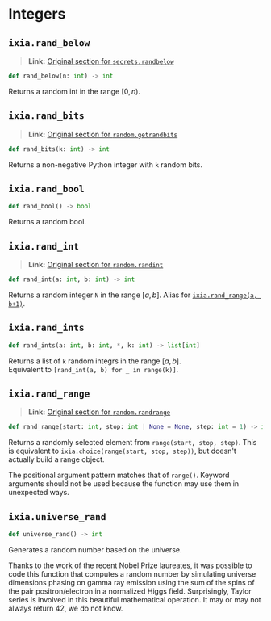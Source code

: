 # Integers

## `ixia.rand_below`

> **Link:** [Original section for `secrets.randbelow`](https://docs.python.org/3/library/secrets.html#secrets.randbelow)

```py
def rand_below(n: int) -> int
```

Returns a random int in the range $[0, n)$.


## `ixia.rand_bits`

> **Link:** [Original section for `random.getrandbits`](https://docs.python.org/3/library/random.html#random.getrandbits)

```py
def rand_bits(k: int) -> int
```

Returns a non-negative Python integer with `k` random bits.


## `ixia.rand_bool`

```py
def rand_bool() -> bool
```

Returns a random bool.


## `ixia.rand_int`

> **Link:** [Original section for `random.randint`](https://docs.python.org/3/library/random.html#random.randint)

```py
def rand_int(a: int, b: int) -> int
```

Returns a random integer `N` in the range $[a, b]$.
Alias for [`ixia.rand_range(a, b+1)`](#ixiarand_range).


## `ixia.rand_ints`

```py
def rand_ints(a: int, b: int, *, k: int) -> list[int]
```

Returns a list of `k` random integrs in the range $[a, b]$.  
Equivalent to `[rand_int(a, b) for _ in range(k)]`.


## `ixia.rand_range`

> **Link:** [Original section for `random.randrange`](https://docs.python.org/3/library/random.html#random.randrange)

```py
def rand_range(start: int, stop: int | None = None, step: int = 1) -> int
```

Returns a randomly selected element from `range(start, stop, step)`. This is
equivalent to `ixia.choice(range(start, stop, step))`, but doesn't actually
build a range object.

The positional argument pattern matches that of `range()`. Keyword arguments
should not be used because the function may use them in unexpected ways.


## `ixia.universe_rand`

```py
def universe_rand() -> int
```

Generates a random number based on the universe.

Thanks to the work of the recent Nobel Prize laureates, it was possible to code
this function that computes a random number by simulating universe dimensions
phasing on gamma ray emission using the sum of the spins of the pair
positron/electron in a normalized Higgs field. Surprisingly, Taylor series is
involved in this beautiful mathematical operation. It may or may not always
return $42$, we do not know.